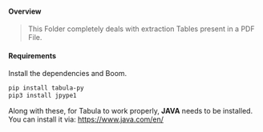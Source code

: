 #### Overview
> This Folder completely deals with extraction Tables present in a PDF File.

#### Requirements
Install the dependencies and Boom.

```sh
pip install tabula-py
pip3 install jpype1
```

Along with these, for Tabula to work properly, **JAVA** needs to be installed. You can install it via:
https://www.java.com/en/